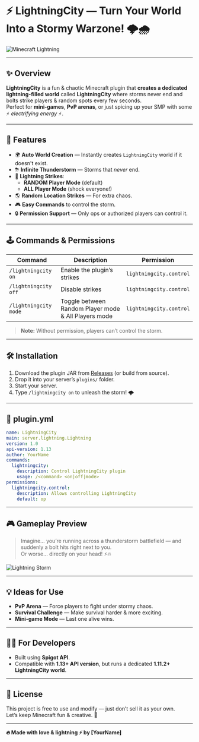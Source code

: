 # ⚡ LightningCity — Turn Your World Into a Stormy Warzone! 🌩️🌧️

![Minecraft Lightning](https://i.imgur.com/Ly4fPtd.gif)

---

## ✨ Overview
**LightningCity** is a fun & chaotic Minecraft plugin that **creates a dedicated lightning-filled world** called **LightningCity** where storms never end and bolts strike players & random spots every few seconds.  
Perfect for **mini-games**, **PvP arenas**, or just spicing up your SMP with some ⚡ *electrifying energy* ⚡.

---

## 🎯 Features
- 🌍 **Auto World Creation** — Instantly creates `LightningCity` world if it doesn't exist.
- ⛈ **Infinite Thunderstorm** — Storms that *never* end.
- 🎯 **Lightning Strikes**:
  - **RANDOM Player Mode** (default)
  - **ALL Player Mode** (shock everyone!)
- 🌎 **Random Location Strikes** — For extra chaos.
- 🎮 **Easy Commands** to control the storm.
- 🔒 **Permission Support** — Only ops or authorized players can control it.

---

## 🕹 Commands & Permissions

| Command | Description | Permission |
|---------|-------------|------------|
| `/lightningcity on` | Enable the plugin’s strikes | `lightningcity.control` |
| `/lightningcity off` | Disable strikes | `lightningcity.control` |
| `/lightningcity mode` | Toggle between Random Player mode & All Players mode | `lightningcity.control` |

> **Note:** Without permission, players can’t control the storm.

---

## 🛠 Installation
1. Download the plugin JAR from [Releases](#) (or build from source).
2. Drop it into your server’s `plugins/` folder.
3. Start your server.
4. Type `/lightningcity on` to unleash the storm! 🌩️

---

## 📂 plugin.yml
```yaml
name: LightningCity
main: server.lightning.Lightning
version: 1.0
api-version: 1.13
author: YourName
commands:
  lightningcity:
    description: Control LightningCity plugin
    usage: /<command> <on|off|mode>
permissions:
  lightningcity.control:
    description: Allows controlling LightningCity
    default: op
```

---

## 🎮 Gameplay Preview
> Imagine… you’re running across a thunderstorm battlefield — and suddenly a bolt hits right next to you.  
> Or worse… directly on your head! ⚡🔥

![Lightning Storm](https://i.imgur.com/zXvTi2n.gif)

---

## 💡 Ideas for Use
- **PvP Arena** — Force players to fight under stormy chaos.
- **Survival Challenge** — Make survival harder & more exciting.
- **Mini-game Mode** — Last one alive wins.

---

## 🧑‍💻 For Developers
- Built using **Spigot API**.
- Compatible with **1.13+ API version**, but runs a dedicated **1.11.2+ LightningCity world**.

---

## 📜 License
This project is free to use and modify — just don’t sell it as your own.  
Let’s keep Minecraft fun & creative. 💖

---

**🔥 Made with love & lightning ⚡ by [YourName]**
